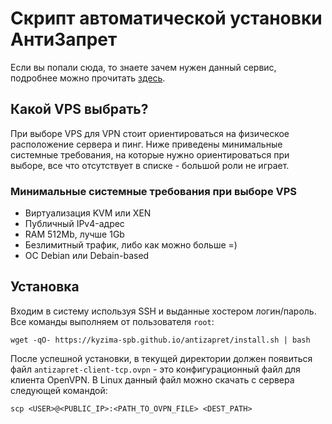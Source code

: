 # Скрипт автоматической установки АнтиЗапрет

Если вы попали сюда, то знаете зачем нужен данный сервис, подробнее можно прочитать [здесь](https://antizapret.prostovpn.org).

## Какой VPS выбрать?

При выборе VPS для VPN стоит ориентироваться на физическое расположение сервера и пинг.
Ниже приведены минимальные системные требования, на которые нужно ориентироваться при выборе,
все что отсутствует в списке - большой роли не играет.

### Минимальные системные требования при выборе VPS

* Виртуализация KVM или XEN
* Публичный IPv4-адрес
* RAM 512Mb, лучше 1Gb
* Безлимитный трафик, либо как можно больше =)
* ОС Debian или Debain-based

## Установка

Входим в систему используя SSH и выданные хостером логин/пароль.
Все команды выполняем от пользователя `root`:

    wget -qO- https://kyzima-spb.github.io/antizapret/install.sh | bash

После успешной установки, в текущей директории должен появиться файл `antizapret-client-tcp.ovpn` - это конфигурационный файл для клиента OpenVPN.
В Linux данный файл можно скачать с сервера следующей командой:

    scp <USER>@<PUBLIC_IP>:<PATH_TO_OVPN_FILE> <DEST_PATH>
